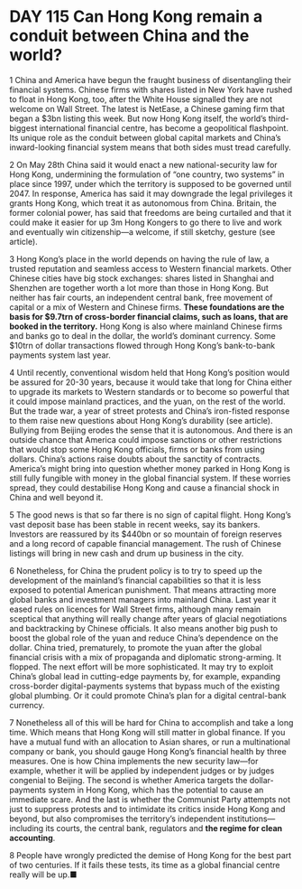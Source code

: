 # DAY 115 Can Hong Kong remain a conduit between China and the world?
1 China and America have begun the fraught business of disentangling their financial systems. Chinese firms with shares listed in New York have rushed to float in Hong Kong, too, after the White House signalled they are not welcome on Wall Street. The latest is NetEase, a Chinese gaming firm that began a $3bn listing this week. But now Hong Kong itself, the world’s third-biggest international financial centre, has become a geopolitical flashpoint. Its unique role as the conduit between global capital markets and China’s inward-looking financial system means that both sides must tread carefully.

2 On May 28th China said it would enact a new national-security law for Hong Kong, undermining the formulation of “one country, two systems” in place since 1997, under which the territory is supposed to be governed until 2047. In response, America has said it may downgrade the legal privileges it grants Hong Kong, which treat it as autonomous from China. Britain, the former colonial power, has said that freedoms are being curtailed and that it could make it easier for up 3m Hong Kongers to go there to live and work and eventually win citizenship—a welcome, if still sketchy, gesture (see article).

3 Hong Kong’s place in the world depends on having the rule of law, a trusted reputation and seamless access to Western financial markets. Other Chinese cities have big stock exchanges: shares listed in Shanghai and Shenzhen are together worth a lot more than those in Hong Kong. But neither has fair courts, an independent central bank, free movement of capital or a mix of Western and Chinese firms. **These foundations are the basis for $9.7trn of cross-border financial claims, such as loans, that are booked in the territory.** Hong Kong is also where mainland Chinese firms and banks go to deal in the dollar, the world’s dominant currency. Some $10trn of dollar transactions flowed through Hong Kong’s bank-to-bank payments system last year.

4 Until recently, conventional wisdom held that Hong Kong’s position would be assured for 20-30 years, because it would take that long for China either to upgrade its markets to Western standards or to become so powerful that it could impose mainland practices, and the yuan, on the rest of the world. But the trade war, a year of street protests and China’s iron-fisted response to them raise new questions about Hong Kong’s durability (see article). Bullying from Beijing erodes the sense that it is autonomous. And there is an outside chance that America could impose sanctions or other restrictions that would stop some Hong Kong officials, firms or banks from using dollars. China’s actions raise doubts about the sanctity of contracts. America’s might bring into question whether money parked in Hong Kong is still fully fungible with money in the global financial system. If these worries spread, they could destabilise Hong Kong and cause a financial shock in China and well beyond it.

5 The good news is that so far there is no sign of capital flight. Hong Kong’s vast deposit base has been stable in recent weeks, say its bankers. Investors are reassured by its $440bn or so mountain of foreign reserves and a long record of capable financial management. The rush of Chinese listings will bring in new cash and drum up business in the city.

6 Nonetheless, for China the prudent policy is to try to speed up the development of the mainland’s financial capabilities so that it is less exposed to potential American punishment. That means attracting more global banks and investment managers into mainland China. Last year it eased rules on licences for Wall Street firms, although many remain sceptical that anything will really change after years of glacial negotiations and backtracking by Chinese officials. It also means another big push to boost the global role of the yuan and reduce China’s dependence on the dollar. China tried, prematurely, to promote the yuan after the global financial crisis with a mix of propaganda and diplomatic strong-arming. It flopped. The next effort will be more sophisticated. It may try to exploit China’s global lead in cutting-edge payments by, for example, expanding cross-border digital-payments systems that bypass much of the existing global plumbing. Or it could promote China’s plan for a digital central-bank currency.

7 Nonetheless all of this will be hard for China to accomplish and take a long time. Which means that Hong Kong will still matter in global finance. If you have a mutual fund with an allocation to Asian shares, or run a multinational company or bank, you should gauge Hong Kong’s financial health by three measures. One is how China implements the new security law—for example, whether it will be applied by independent judges or by judges congenial to Beijing. The second is whether America targets the dollar-payments system in Hong Kong, which has the potential to cause an immediate scare. And the last is whether the Communist Party attempts not just to suppress protests and to intimidate its critics inside Hong Kong and beyond, but also compromises the territory’s independent institutions—including its courts, the central bank, regulators and **the regime for clean accounting**.

8 People have wrongly predicted the demise of Hong Kong for the best part of two centuries. If it fails these tests, its time as a global financial centre really will be up.■

